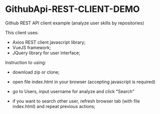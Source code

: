 # GithubApi-REST-CLIENT-DEMO
Github REST API client example (analyze user skills by repositories)

This client uses:
- Axios REST client javascript library;
- VueJS framework;
- JQuery library for user interface;


Instruction to using:

- download zip or clone;

- open file index.html in your browser (accepting javascript is required)

- go to Users, input username for analyze and click "Search"

- if you want to search other user, refresh browser tab (with file index.html) and repeat previous actions;
